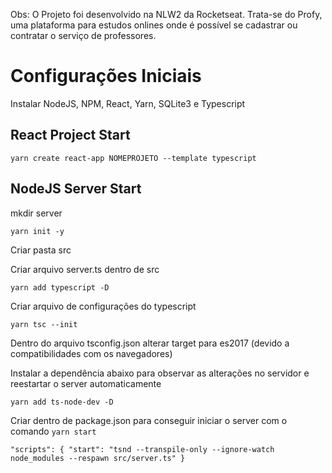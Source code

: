 Obs: O Projeto foi desenvolvido na NLW2 da Rocketseat.
Trata-se do Profy, uma plataforma para estudos onlines onde é possível se cadastrar ou contratar o serviço de professores.

# Configurações Iniciais

Instalar NodeJS, NPM, React, Yarn, SQLite3 e Typescript

## React Project Start
`yarn create react-app NOMEPROJETO --template typescript`

## NodeJS Server Start
mkdir server

`yarn init -y`

Criar pasta src

Criar arquivo server.ts dentro de src

`yarn add typescript -D`

Criar arquivo de configurações do typescript

`yarn tsc --init`

Dentro do arquivo tsconfig.json alterar target para es2017 (devido a compatibilidades com os navegadores)

Instalar a dependência abaixo para observar as alterações no servidor e reestartar o server automaticamente

`yarn add ts-node-dev -D`

Criar dentro de package.json para conseguir iniciar o server com o comando `yarn start`

`"scripts": {
    "start": "tsnd --transpile-only --ignore-watch node_modules --respawn src/server.ts"
  }`
